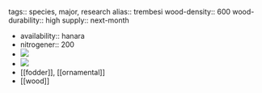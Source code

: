 tags:: species, major, research
alias:: trembesi
wood-density:: 600
wood-durability:: high
supply:: next-month

- availability:: hanara
- nitrogener:: 200
- ![](https://peach-geographical-bat-397.mypinata.cloud/ipfs/QmYqGs2o6iSfZ3X5tiKgGrSW3U4MtsJeBSfR1JGQB9Feuy)
- ![](https://peach-geographical-bat-397.mypinata.cloud/ipfs/QmVkxc6Vi1haotfgchXY8DAVZsEmsDJnkvjYULvy9cMyTm)
- [[fodder]], [[ornamental]]
- [[wood]]